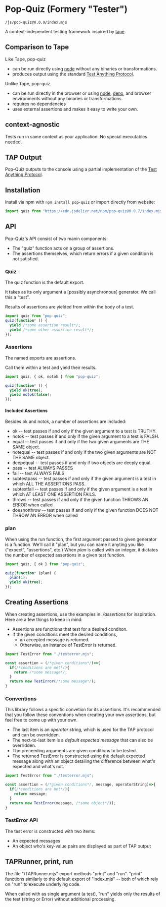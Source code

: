# Pop-Quiz (Formery "Tester")

`/js/pop-quiz@0.0.0/index.mjs`

A context-independent testing framework inspired by [tape](https://github.com/substack/tape).

## Comparison to Tape

Like Tape, pop-quiz

- can be run directly using [node](https://nodejs.org) without any binaries or transformations.
- produces output using the standard [Test Anything Protocol](https://testanything.org/).

Unlike Tape, pop-quiz

- can be run directly in the browser or using [node](https://nodejs.org), [deno](https://deno.land), and browser environments
  without any binaries or transformations.
- requires no dependencies
- uses external assertions and makes it easy to write your own.

## context-agnostic

Tests run in same context as your application. No special executables needed.

## TAP Output

Pop-Quiz outputs to the console using a partial implementation of the [Test Anything Protocol](https://testanything.org/tap-specification.html).

## Installation

Install via npm with `npm install pop-quiz`
or
import directly from website:

```javascript
import quiz from "https://cdn.jsdelivr.net/npm/pop-quiz@0.0.7/index.mjs";
```

## API

Pop-Quiz's API consist of two manin components:

- The "quiz" function acts on a group of assertions.
- The assertions themselves, which return errors if a given condition is not satisfied.

### Quiz

The quiz function is the default export.

It takes as its only argument a [possibly asynchronous] generator. We call this a "test".

Results of assertions are yielded from within the body of a test.

```javascript
import quiz from "pop-quiz";
quiz(function* () {
  yield /*some assertion result*/;
  yield /*some other assertion result*/;
});
```

### Assertions

The named exports are assertions.

Call them within a test and yield their results.

```javascript
import quiz, { ok, notok } from "pop-quiz";

quiz(function* () {
  yield ok(true);
  yield notok(false);
});
```

#### Included Assertions

Besides ok and notok, a number of assertions are included:

- ok -- test passes if and only if the given argument to a test is TRUTHY.
- notok -- test passes if and only if the given argument to a test is FALSH.
- equal -- test passes if and only if the two given arguments are THE SAME object.
- notequal -- test passes if and only if the two given arguments are NOT THE SAME object.
- deepequal -- test passes if and only if two objects are deeply equal.
- pass -- test ALWAYS PASSES
- fail -- test ALWAYS FAILS
- subtestpass -- test passes if and only if the given argument is a test in which ALL THE ASSERTIONS PASS.
- subtestfail -- test passes if and only if the given argument is a test in which AT LEAST ONE ASSERTION FAILS.
- throws -- test passes if and only if the given function THROWS AN ERROR when called
- doesnotthrow -- test passes if and only if the given function DOES NOT THROW AN ERROR when called

### plan

When using the run function, the first argument passed to given generator is a function.
We'll call it "plan", but you can name it anyting you like ("expect", "assertions", etc.)
When _plan_ is called with an integer, it dictates the number of expected assertions in a given test function.

```javascript
import quiz, { ok } from "pop-quiz";

quiz(function* (plan) {
  plan(1);
  yield ok(true);
});
```

## Creating Assertions

When creating assertions, use the examples in _./assertions_ for inspiration.
Here are a few things to keep in mind:

- Assertions are functions that test for a desired conditon.
- If the given conditions meet the desired conditions,
  - an accepted message is returned.
  - Otherwise, an instance of TestError is returned.

```javascript
import TestError from "./testerror.mjs";

const assertion = (/*given conditions*/)=>{
  if(/*conditions are met*/){
    return /*some message*/;
  }
  return new TestError(/*some message*/);
}
```

### Conventions

This library follows a specific convetion for its assertions.
It's recommended that you follow these conventions when creating your own assertions,
but feel free to come up with your own.

- The last item is an _operator string_, which is used for the TAP protocol and can be overridden.
- The next-to-last item is a _default expected message_ that can also be overridden.
- The preceeding arguments are given conditions to be tested.
- The returned TestError is constructed using the default expected message
  along with an object detailing the difference between what's expected and what's not.

```javascript
import TestError from "./testerror.mjs";

const assertion = (/*given conditions*/, message, operatorString)=>{
  if(/*conditions are met*/){
    return message;
  }
  return new TestError(message, /*some object*/));
}
```

### TestError API

The test error is constructed with two items:

- An expected messages
- An object who's key-value pairs are displayed as part of TAP output

## TAPRunner, print, run

The file "/TAPRunner.mjs" export methods "print" and "run".
"print" functions similarly to the default export of "index.mjs" --
both of which rely on "run" to execute underlying code.

When called with as single argument (a test),
"run" yields only the results of the test (string or Error) without additional processing.
